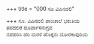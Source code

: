 +++
title = "000 ಸೂ ವಿಪಿನದಲಿ"

+++
ಸೂ. ವಿಪಿನದಲಿ ಪಾಂಚಾಲೆ ಭಕುತಿಯ  
ತಪದಲಿರೆ ದೂರ್ವಾಸನುಗ್ರವ  
ನಪಹರಿಸಿ ಹರಿ ಮರಳಿ ಹೊಕ್ಕನು ದೋರಕಾಪುರಿಯ